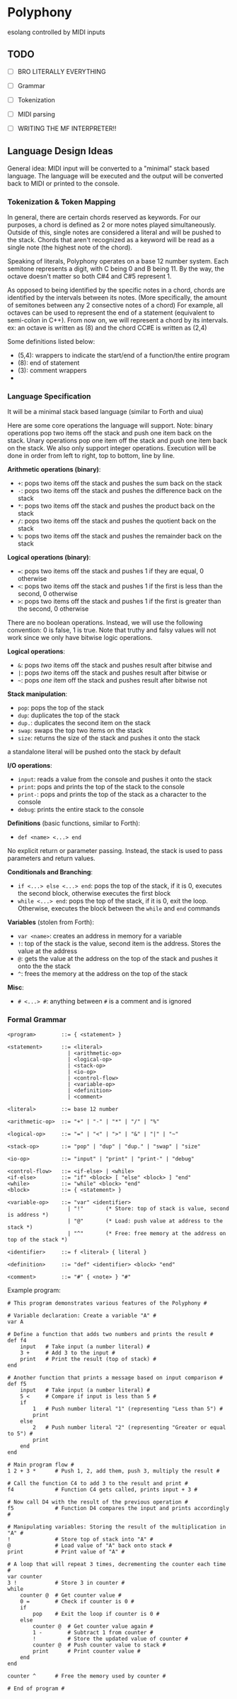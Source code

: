 #  Polyphony
esolang controlled by MIDI inputs

## TODO
- [ ] BRO LITERALLY EVERYTHING
- [ ] Grammar
- [ ] Tokenization
- [ ] MIDI parsing
- [ ] WRITING THE MF INTERPRETER!!


## Language Design Ideas

General idea: MIDI input will be converted to a "minimal" stack based language. The language will be executed and the output will be converted back to MIDI or printed to the console.

### Tokenization & Token Mapping
In general, there are certain chords reserved as keywords. For our purposes, a chord is defined as 2 or more notes played simultaneously. Outside of this, single notes are considered a literal and will be pushed to the stack. Chords that aren't recognized as a keyword will be read as a single note (the highest note of the chord). 

Speaking of literals, Polyphony operates on a base 12 number system. Each semitone represents a digit, with C being 0 and B being 11. By the way, the octave doesn't matter so both C#4 and C#5 represent 1. 

As opposed to being identified by the specific notes in a chord, chords are identified by the intervals between its notes. (More specifically, the amount of semitones between any 2 consective notes of a chord) For example, all octaves can be used to represent the end of a statement (equivalent to semi-colon in C++). From now on, we will represent a chord by its intervals. ex: an octave is written as (8) and the chord CC#E is written as (2,4) 

Some definitions listed below: 

- (5,4): wrappers to indicate the start/end of a function/the entire program
- (8): end of statement
- (3): comment wrappers
- 


### Language Specification
It will be a minimal stack based language (similar to Forth and uiua)

Here are some core operations the language will support. Note: binary operations pop two items off the stack and push one item back on the stack. Unary operations pop one item off the stack and push one item back on the stack. We also only support integer operations. Execution will be done in order from left to right, top to bottom, line by line.

**Arithmetic operations (binary)**:
- `+`: pops two items off the stack and pushes the sum back on the stack
- `-`: pops two items off the stack and pushes the difference back on the stack
- `*`: pops two items off the stack and pushes the product back on the stack
- `/`: pops two items off the stack and pushes the quotient back on the stack
- `%`: pops two items off the stack and pushes the remainder back on the stack

**Logical operations (binary)**:
- `=`: pops two items off the stack and pushes 1 if they are equal, 0 otherwise
- `<`: pops two items off the stack and pushes 1 if the first is less than the second, 0 otherwise
- `>`: pops two items off the stack and pushes 1 if the first is greater than the second, 0 otherwise

There are no boolean operations. Instead, we will use the following convention: 0 is false, 1 is true. Note that truthy and falsy values will not work since we only have bitwise logic operations.

**Logical operations**:
- `&`: pops *two* items off the stack and pushes result after bitwise and
- `|`: pops *two* items off the stack and pushes result after bitwise or
- `~`: pops *one* item off the stack and pushes result after bitwise not

**Stack manipulation**:
- `pop`: pops the top of the stack
- `dup`: duplicates the top of the stack
- `dup.`: duplicates the second item on the stack
- `swap`: swaps the top two items on the stack
- `size`: returns the size of the stack and pushes it onto the stack

a standalone literal will be pushed onto the stack by default

**I/O operations**:
- `input`: reads a value from the console and pushes it onto the stack
- `print`: pops and prints the top of the stack to the console
- `print-`: pops and prints the top of the stack as a character to the console
- `debug`: prints the entire stack to the console

**Definitions** (basic functions, similar to Forth):
- `def <name> <...> end`

No explicit return or parameter passing. Instead, the stack is used to pass parameters and return values.

**Conditionals and Branching**:
- `if <...> else <...> end`: pops the top of the stack, if it is 0, executes the second block, otherwise executes the first block
- `while <...> end`: pops the top of the stack, if it is 0, exit the loop. Otherwise, executes the block between the `while` and `end` commands


**Variables** (stolen from Forth):
- `var <name>`: creates an address in memory for a variable
- `!`: top of the stack is the value, second item is the address. Stores the value at the address
- `@`: gets the value at the address on the top of the stack and pushes it onto the the stack
- `^`: frees the memory at the address on the top of the stack

**Misc**:
- `# <...> #`: anything between `#` is a comment and is ignored


### Formal Grammar

```ebnf
<program>        ::= { <statement> }

<statement>      ::= <literal>
                   | <arithmetic-op>
                   | <logical-op>
                   | <stack-op>
                   | <io-op>
                   | <control-flow>
                   | <variable-op>
                   | <definition>
                   | <comment>

<literal>        ::= base 12 number

<arithmetic-op>  ::= "+" | "-" | "*" | "/" | "%"

<logical-op>     ::= "=" | "<" | ">" | "&" | "|" | "~"

<stack-op>       ::= "pop" | "dup" | "dup." | "swap" | "size"

<io-op>          ::= "input" | "print" | "print-" | "debug"

<control-flow>   ::= <if-else> | <while>
<if-else>        ::= "if" <block> [ "else" <block> ] "end"
<while>          ::= "while" <block> "end"
<block>          ::= { <statement> }

<variable-op>    ::= "var" <identifier>
                   | "!"       (* Store: top of stack is value, second is address *)
                   | "@"       (* Load: push value at address to the stack *)
                   | "^"       (* Free: free memory at the address on top of the stack *)
                   
<identifier>     ::= f <literal> { literal }

<definition>     ::= "def" <identifier> <block> "end"

<comment>        ::= "#" { <note> } "#"
```

Example program:
```
# This program demonstrates various features of the Polyphony #

# Variable declaration: Create a variable "A" #
var A  

# Define a function that adds two numbers and prints the result #
def f4
    input   # Take input (a number literal) #
    3 +     # Add 3 to the input #
    print   # Print the result (top of stack) #
end

# Another function that prints a message based on input comparison #
def f5
    input   # Take input (a number literal) #
    5 <     # Compare if input is less than 5 #
    if
        1   # Push number literal "1" (representing "Less than 5") #
        print
    else
        2   # Push number literal "2" (representing "Greater or equal to 5") #
        print
    end
end

# Main program flow #
1 2 + 3 *      # Push 1, 2, add them, push 3, multiply the result #         

# Call the function C4 to add 3 to the result and print #
f4             # Function C4 gets called, prints input + 3 #

# Now call D4 with the result of the previous operation #
f5             # Function D4 compares the input and prints accordingly #

# Manipulating variables: Storing the result of the multiplication in "A" #
!              # Store top of stack into "A" #
@              # Load value of "A" back onto stack #
print          # Print value of "A" #

# A loop that will repeat 3 times, decrementing the counter each time #
var counter
3 !            # Store 3 in counter #
while
    counter @  # Get counter value #
    0 =        # Check if counter is 0 #
    if
        pop    # Exit the loop if counter is 0 #
    else
        counter @  # Get counter value again #
        1 -        # Subtract 1 from counter #
        !          # Store the updated value of counter #
        counter @  # Push counter value to stack #
        print      # Print counter value #
    end
end

counter ^      # Free the memory used by counter #

# End of program #
```



